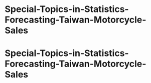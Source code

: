 # Special-Topics-in-Statistics-Forecasting-Taiwan-Motorcycle-Sales
# Special-Topics-in-Statistics-Forecasting-Taiwan-Motorcycle-Sales
